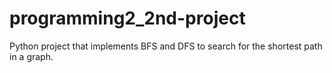 # programming2_2nd-project
Python project that implements BFS and DFS to search for the shortest path in a graph.
